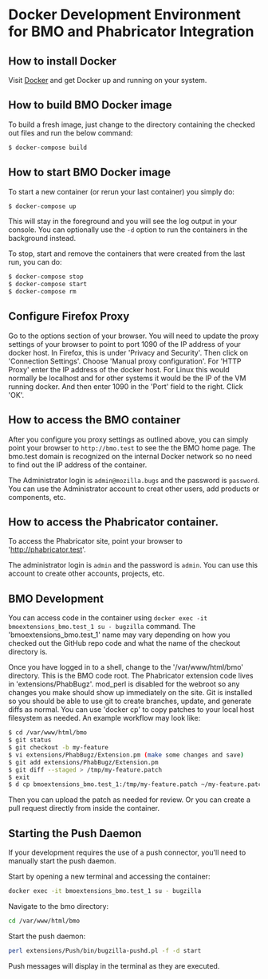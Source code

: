Docker Development Environment for BMO and Phabricator Integration
==================================================================

## How to install Docker

Visit [Docker](https://docker.com) and get Docker up and running on your system.

## How to build BMO Docker image

To build a fresh image, just change to the directory containing the checked out
files and run the below command:

```bash
$ docker-compose build
```
## How to start BMO Docker image

To start a new container (or rerun your last container) you simply do:

```bash
$ docker-compose up
```

This will stay in the foreground and you will see the log output in your console. You
can optionally use the `-d` option to run the containers in the background instead.

To stop, start and remove the containers that were created from the last run, you can do:

```bash
$ docker-compose stop
$ docker-compose start
$ docker-compose rm
```

## Configure Firefox Proxy

Go to the options section of your browser. You will need to update the proxy settings of
your browser to point to port 1090 of the IP address of your docker host. In Firefox,
this is under 'Privacy and Security'. Then click on 'Connection Settings'. Choose
'Manual proxy configuration'. For 'HTTP Proxy' enter the IP address of the docker host.
For Linux this would normally be localhost and for other systems it would be the IP of
the VM running docker. And then enter 1090 in the 'Port' field to the right. Click 'OK'.

## How to access the BMO container

After you configure you proxy settings as outlined above, you can simply point your
browser to `http://bmo.test` to see the the BMO home page. The bmo.test domain is recognized
on the internal Docker network so no need to find out the IP address of the container.

The Administrator login is `admin@mozilla.bugs` and the password is `password`.
You can use the Administrator account to creat other users, add products or
components, etc.

## How to access the Phabricator container.

To access the Phabricator site, point your browser to 'http://phabricator.test'.

The administrator login is `admin` and the password is `admin`. You can use this
account to create other accounts, projects, etc.

## BMO Development

You can access code in the container using `docker exec -it bmoextensions_bmo.test_1 su - bugzilla`
command. The 'bmoextensions_bmo.test_1' name may vary depending on how you checked out
the GitHub repo code and what the name of the checkout directory is.

Once you have logged in to a shell, change to the '/var/www/html/bmo' directory. This is
the BMO code root. The Phabricator extension code lives in 'extensions/PhabBugz'. mod_perl
is disabled for the webroot so any changes you make should show up immediately on the site.
Git is installed so you should be able to use git to create branches, update, and generate
diffs as normal. You can use 'docker cp' to copy patches to your local host filesystem
as needed. An example workflow may look like:

```bash
$ cd /var/www/html/bmo
$ git status
$ git checkout -b my-feature
$ vi extensions/PhabBugz/Extension.pm (make some changes and save)
$ git add extensions/PhabBugz/Extension.pm
$ git diff --staged > /tmp/my-feature.patch
$ exit
$ d cp bmoextensions_bmo.test_1:/tmp/my-feature.patch ~/my-feature.patch
```

Then you can upload the patch as needed for review. Or you can create a pull request
directly from inside the container.

## Starting the Push Daemon
If your development requires the use of a push connector, you'll need to
manually start the push daemon.

Start by opening a new terminal and accessing the container:

```bash
docker exec -it bmoextensions_bmo.test_1 su - bugzilla
```

Navigate to the bmo directory:

```bash
cd /var/www/html/bmo
```

Start the push daemon:

```bash
perl extensions/Push/bin/bugzilla-pushd.pl -f -d start
```

Push messages will display in the terminal as they are executed.
